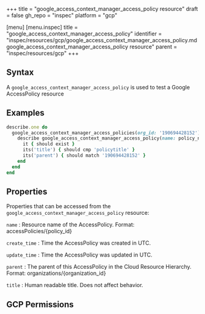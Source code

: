 +++
title = "google_access_context_manager_access_policy resource"
draft = false
gh_repo = "inspec"
platform = "gcp"

[menu]
  [menu.inspec]
    title = "google_access_context_manager_access_policy"
    identifier = "inspec/resources/gcp/google_access_context_manager_access_policy.md google_access_context_manager_access_policy resource"
    parent = "inspec/resources/gcp"
+++

## Syntax

A `google_access_context_manager_access_policy` is used to test a Google AccessPolicy resource

## Examples

```ruby
describe.one do
  google_access_context_manager_access_policies(org_id: '190694428152').names.each do |policy_name|
    describe google_access_context_manager_access_policy(name: policy_name) do
      it { should exist }
      its('title') { should cmp 'policytitle' }
      its('parent') { should match '190694428152' }
    end
  end
end
```

## Properties

Properties that can be accessed from the `google_access_context_manager_access_policy` resource:

`name`
: Resource name of the AccessPolicy. Format: accessPolicies/{policy_id}

`create_time`
: Time the AccessPolicy was created in UTC.

`update_time`
: Time the AccessPolicy was updated in UTC.

`parent`
: The parent of this AccessPolicy in the Cloud Resource Hierarchy. Format: organizations/{organization_id}

`title`
: Human readable title. Does not affect behavior.

## GCP Permissions
